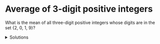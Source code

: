 # Average of 3-digit positive integers

What is the mean of all three-digit positive integers whose digits are in the set {2, 0, 1, 9}?

<details>
<summary>Solutions
</summary>

## List all the numbers 

A straightfoward way is to list all possible 3-dgit numbers that have digits 2,
0, 1, and 9 only, and then calcuate the mean of all the numbers. 

Since we consider 3-digit numbers only, the hundreds digit cannot be 0. All the
numbers we list should start with 2, 1, or 9 (having 2, 1, or 9 at the hundreds
place). 

Let us start with numbers that have 1 as the hundreds digit. Note that a digit
can appear more than once. For example, 100 should be included because all the
digits in it, 1, 0, and 0, are in the set {2, 0, 1, 9}.

| Hundreds | Tens | Units |
|----------|------|-------|
| 1 | 0 | 0|
| 1 | 0 | 1|
| 1 | 0 | 2|
| 1 | 0 | 9|
| 1 | 1 | 0|
| 1 | 1 | 1|
| 1 | 1 | 2|
| 1 | 1 | 9|
| 1 | 2 | 0|
| 1 | 2 | 1|
| 1 | 2 | 2|
| 1 | 2 | 9|
| 1 | 9 | 0|
| 1 | 9 | 1|
| 1 | 9 | 2|
| 1 | 9 | 9|

There are a total of 16 such kind of numbers. Why? Because there are four
choices at the tens place and four choices at the units place. 

You may continue to list numbers that have 2 or 9 in the hundreds place. Each
gives you 16 numbers. The pattern in the tens and units places are the same.
In total you will have 48 3-digit numbers that all their digits are in the set
{2, 0, 1, 9}. You can then compute the mean.  

However, it will take a while to add up 48 numbers, even if you use a
calculator. Is there a faster way?

## Find the mean

A faster way to find the mean of the 48 numbers is to find the digits in the
mean one by one. 

If you look at the numbers in the table carefully, you can see that 0, 1, 2,
and 9 appear the same number of times, four times, in the tens and units place.
If you count the nubmers that start with 2 and 9, each of 0, 1, 2, and 9 will
appears 12 times. Therefore, the units digit of the mean is the mean of 0, 1,
2, and 9. It can be calculated as:

((0 + 1 + 2 + 9) * 12) / (4 * 12) = (0 + 1 + 2 + 9) / 4 = 3 . 

The tens digit of the mean can be calculated similarly because 0, 1, 2, and 9
appear the same number of times at the tens place. It is 3. 

The hundreds digit of the mean is a little different becuase 0 is not there.
Each of 1, 2, and 9 appears 16 times. So the hundreds of digit of the mean is

((1 + 2 + 9) * 16) / (3 * 16) =  (1 + 2 + 9) / 3 = 4.

Now, we have figured out all the digits in the mean. The answer is 433.

## Solve similar problems

Can you quickly sovle similar problems? 

* What is the mean of all three-digit positive integers whose digits are in the set {0, 3, 4, 5}?

* What is the mean of all three-digit positive integers whose digits are in the set {0, 2, 3, 7}?

* What is the mean of all three-digit positive integers whose digits are in the set {2, 4, 9}?

</details>

